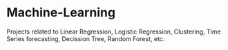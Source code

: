 # Machine-Learning
Projects related to Linear Regression, Logistic Regression, Clustering, Time Series forecasting, Decission Tree, Random Forest, etc.
